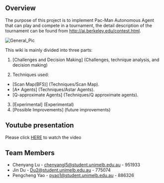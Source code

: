 ## Overview

The purpose of this project is to implement Pac-Man Autonomous Agent that can play and compete in a tournament, the detail description of the tournament can be found from http://ai.berkeley.edu/contest.html.

![General_Pic](/uploads/d024ed699934497368562ea8d14d283a/General_Pic.PNG)


This wiki is mainly divided into three parts:
1. [Challenges and Decision Making] (Challenges, technique analysis, and decision making)

2. Techniques used:
 * [Scan Map(BFS)] (Techniques/Scan Map).
 * [A* Agents] (Techniques/Astar Agents).
 * [Q-approximate Agents] (Techniques/Q approximate agents).

3. [Experimental] (Experimental)
4. [Possible Improvements] (future improvements)


## Youtube presentation
Please click [HERE](https://www.youtube.com/watch?v=0JaM9lpQVBs&feature=youtu.be) to watch the video
## Team Members
- Chenyang Lu - chenyangl5@student.unimelb.edu.au - 951933
- Jin Du - Du2@student.unimelb.edu.au - 775074
- Pengcheng Yao - pyao1@student.unimelb.edu.au - 886326
